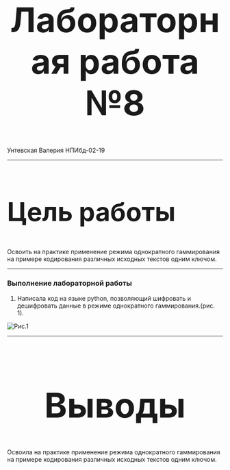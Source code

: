 <style>
h1 {
    font-size: 80px;
    text-align: center;
}
h2 {
    font-size: 60px;
}
{
    text-align: justify;

}
section.fio {
    text-align: right;
}
</style>

# Лабораторная работа №8
<!-- _class: fio -->
Унтевская Валерия
НПИбд-02-19

---

## Цель работы
 Освоить на практике применение режима однократного гаммирования
на примере кодирования различных исходных текстов одним ключом.

---
### Выполнение лабораторной работы
1. Написала код на языке python, позволяющий шифровать и
дешифровать данные в режиме однократного гаммирования.(рис. 1).

![Рис.1](imag/1.png)

---
# Выводы

Освоила на практике применение режима однократного гаммирования
на примере кодирования различных исходных текстов одним ключом.